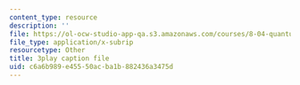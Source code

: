 ```yaml
---
content_type: resource
description: ''
file: https://ol-ocw-studio-app-qa.s3.amazonaws.com/courses/8-04-quantum-physics-i-spring-2016/c6a6b989e45550acba1b882436a3475d_S9RjSQro2e0.vtt
file_type: application/x-subrip
resourcetype: Other
title: 3play caption file
uid: c6a6b989-e455-50ac-ba1b-882436a3475d
---
```

